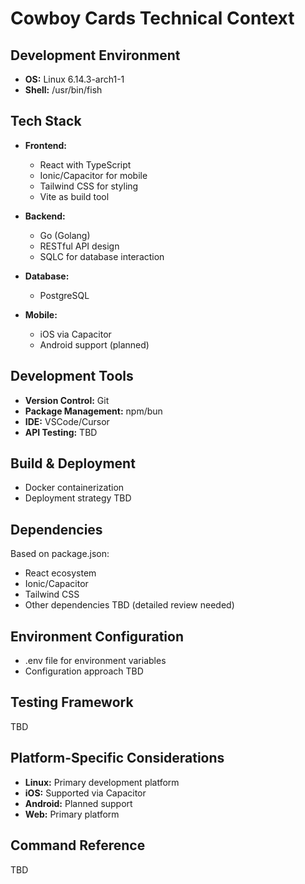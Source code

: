 # Cowboy Cards Technical Context

## Development Environment

- **OS:** Linux 6.14.3-arch1-1
- **Shell:** /usr/bin/fish

## Tech Stack

- **Frontend:**

  - React with TypeScript
  - Ionic/Capacitor for mobile
  - Tailwind CSS for styling
  - Vite as build tool

- **Backend:**

  - Go (Golang)
  - RESTful API design
  - SQLC for database interaction

- **Database:**

  - PostgreSQL

- **Mobile:**
  - iOS via Capacitor
  - Android support (planned)

## Development Tools

- **Version Control:** Git
- **Package Management:** npm/bun
- **IDE:** VSCode/Cursor
- **API Testing:** TBD

## Build & Deployment

- Docker containerization
- Deployment strategy TBD

## Dependencies

Based on package.json:

- React ecosystem
- Ionic/Capacitor
- Tailwind CSS
- Other dependencies TBD (detailed review needed)

## Environment Configuration

- .env file for environment variables
- Configuration approach TBD

## Testing Framework

TBD

## Platform-Specific Considerations

- **Linux:** Primary development platform
- **iOS:** Supported via Capacitor
- **Android:** Planned support
- **Web:** Primary platform

## Command Reference

TBD

